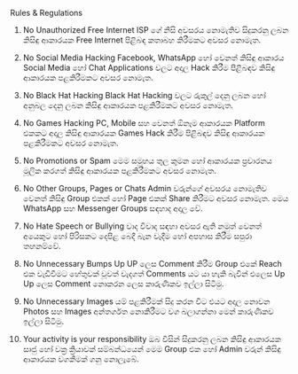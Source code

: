 Rules & Regulations

01. No Unauthorized Free Internet
ISP  ගේ නිසි අවසරය නොමැතිව සිදුකරනු ලබන කිසි﻿ඳු ආකාරයක Free Internet පිළිබඳ කතාබහ කිරීමකට අවසර නොමැත.

02. No Social Media Hacking
Facebook, WhatsApp හෝ වෙනත් කිසිඳු ආකාරය Social Media හෝ Chat Applications වලට අදාල Hack කිරීම පිළිබඳව කිසි﻿ඳු ආකාරයක පළකිරීමකට අවසර නොමැත.

03. No Black Hat Hacking
Black Hat Hacking වලට රුකුල් දෙනු ලබන හෝ අනුබල දෙනු ලබන කිසි﻿ඳු ආකාරයක පළකිරීමකට අවසර නොමැත.

04. No Games Hacking
PC, Mobile සහ වෙනත් ඕනෑම ආකාරයක Platform එකකට අදාල කිසි﻿ඳු ආකාරයක Games Hack කිරීම පිළිබඳව කිසි﻿ඳු ආකාරයක පළකිරීමකට අවසර නොමැත.

05. No Promotions or Spam
මෙම සමූහය තුල කුමන හෝ ආකාරයක ප්‍රචාරනය මූලික කරගත් කිසි﻿ඳු ආකාරයක පළකිරීමකට අවසර නොමැත.

06. No Other Groups, Pages or Chats
Admin වරුන්ගේ අවසරය නොමැතිව වෙනත් කිසිඳු Group එකක් හෝ Page එකක් Share කිරීමට අවසර නොමැත. මෙය WhatsApp සහ Messenger Groups සඳහාද අදාල වේ.

07. No Hate Speech or Bullying
වාද විවාද සඳහා අවසර ඇති නමුත් වෙනත් අයෙකුට හෝ පිරිසකට දෙපිළ බෙදී බැන වැදීම හෝ අපහාස කිරීම සපුරා තහනම්වේ.

08. No Unnecessary Bumps 
Up UP ලෙස Comment කිරීම Group එකේ Reach එක වැඩිවීමට හේතුවක් වූවත් වැදගත් Comments යට යා හැකි බැවින් එලෙස Up Up ලෙස Comment නොකරන ලෙස කාරුණිකව ඉල්ලා සිටිමු.

09. No Unnecessary Images
යම් පළකිරීමක් සිදු කරන විට එයට අදාල නොවන Photos සහ Images අන්තර්ගත නොකිරීමට වග බලාගන්නා මෙන් කාරුණිකව ඉල්ලා සිටිමු.

10. Your activity is your responsibility
ඔබ විසින් සිදුකරනු ලබන කිසිඳු ආකාරයක සෘජු හෝ වක්‍ර ක්‍රියාවක් සම්බන්ධයෙන් මෙම Group එක හෝ Admin වරුන් කිසිඳු ආකාරයක වගකීමක් ගනු නොලැබේ.
